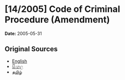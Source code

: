 # [14/2005] Code of Criminal Procedure (Amendment)

**Date:** 2005-05-31

## Original Sources

- [English](https://documents.gov.lk/view/acts/2005/5/14-2005_E.pdf)
- [සිංහල](https://documents.gov.lk/view/acts/2005/5/14-2005_S.pdf)
- [தமிழ்](https://documents.gov.lk/view/acts/2005/5/14-2005_T.pdf)
